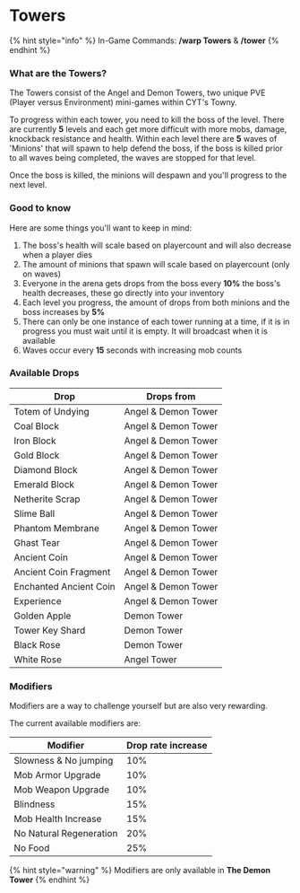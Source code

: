 # Towers

{% hint style="info" %}
In-Game Commands: **/warp Towers** & **/tower**
{% endhint %}

### What are the Towers?

The Towers consist of the Angel and Demon Towers, two unique PVE (Player versus Environment) mini-games within CYT's Towny.

To progress within each tower, you need to kill the boss of the level. There are currently **5** levels and each get more difficult with more mobs, damage, knockback resistance and health. Within each level there are **5** waves of 'Minions' that will spawn to help defend the boss, if the boss is killed prior to all waves being completed, the waves are stopped for that level.

Once the boss is killed, the minions will despawn and you'll progress to the next level.

### Good to know

Here are some things you'll want to keep in mind:

1. The boss's health will scale based on playercount and will also decrease when a player dies
2. The amount of minions that spawn will scale based on playercount (only on waves)
3. Everyone in the arena gets drops from the boss every **10%** the boss's health decreases, these go directly into your inventory
4. Each level you progress, the amount of drops from both minions and the boss increases by **5%**
5. There can only be one instance of each tower running at a time, if it is in progress you must wait until it is empty. It will broadcast when it is available
6. Waves occur every **15** seconds with increasing mob counts

### Available Drops

| Drop                   | Drops from          |
| ---------------------- | ------------------- |
| Totem of Undying       | Angel & Demon Tower |
| Coal Block             | Angel & Demon Tower |
| Iron Block             | Angel & Demon Tower |
| Gold Block             | Angel & Demon Tower |
| Diamond Block          | Angel & Demon Tower |
| Emerald Block          | Angel & Demon Tower |
| Netherite Scrap        | Angel & Demon Tower |
| Slime Ball             | Angel & Demon Tower |
| Phantom Membrane       | Angel & Demon Tower |
| Ghast Tear             | Angel & Demon Tower |
| Ancient Coin           | Angel & Demon Tower |
| Ancient Coin Fragment  | Angel & Demon Tower |
| Enchanted Ancient Coin | Angel & Demon Tower |
| Experience             | Angel & Demon Tower |
| Golden Apple           | Demon Tower         |
| Tower Key Shard        | Demon Tower         |
| Black Rose             | Demon Tower         |
| White Rose             | Angel Tower         |

### Modifiers

Modifiers are a way to challenge yourself but are also very rewarding.

The current available modifiers are:

| Modifier                | Drop rate increase |
| ----------------------- | ------------------ |
| Slowness & No jumping   | 10%                |
| Mob Armor Upgrade       | 10%                |
| Mob Weapon Upgrade      | 10%                |
| Blindness               | 15%                |
| Mob Health Increase     | 15%                |
| No Natural Regeneration | 20%                |
| No Food                 | 25%                |

{% hint style="warning" %}
Modifiers are only available in **The Demon Tower**
{% endhint %}
